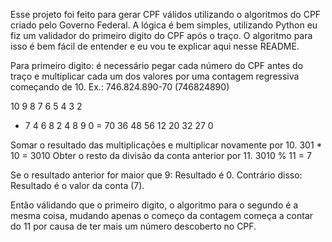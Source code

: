 Esse projeto foi feito para gerar CPF válidos utilizando o algoritmos do CPF criado pelo Governo Federal. A lógica é bem simples, utilizando Python eu fiz um validador do primeiro digito do CPF após o traço. O algoritmo para isso é bem fácil de entender e eu vou te explicar aqui nesse README.

Para primeiro digito: é necessário pegar cada número do CPF antes do traço e multiplicar cada um dos valores por uma contagem regressiva começando de 10. 
Ex.: 746.824.890-70 (746824890)


   10 9  8  7  6  5  4  3  2 
*  7  4  6  8  2  4  8  9  0
 = 70 36 48 56 12 20 32 27 0

Somar o resultado das multiplicações e multiplicar novamente por 10.
301 * 10 = 3010
Obter o resto da divisão da conta anterior por 11.
3010 % 11 = 7

Se o resultado anterior for maior que 9:
    Resultado é 0.
Contrário disso:
    Resultado é o valor da conta (7).

Então válidando que o primeiro digito, o algoritmo para o segundo é a mesma coisa, mudando apenas o começo da contagem
começa a contar do 11 por causa de ter mais um número descoberto no CPF.


